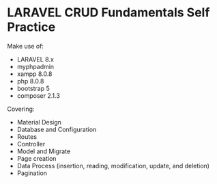 # LARAVEL CRUD Fundamentals Self Practice


Make use of:
- LARAVEL 8.x 
- myphpadmin
- xampp 8.0.8
- php 8.0.8
- bootstrap 5
- composer 2.1.3

Covering:
- Material Design
- Database and Configuration
- Routes
- Controller
- Model and Migrate
- Page creation
- Data Process (insertion, reading, modification, update, and deletion)
- Pagination
